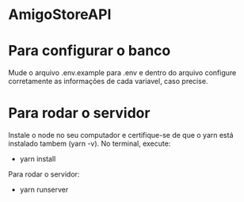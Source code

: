 # AmigoStoreAPI

# Para configurar o banco

Mude o arquivo .env.example para .env e dentro do arquivo configure corretamente as informações de cada variavel, caso precise.

# Para rodar o servidor
Instale o node no seu computador e certifique-se de que o yarn está instalado tambem (yarn -v). No terminal, execute:

- yarn install

Para rodar o servidor:
- yarn runserver


